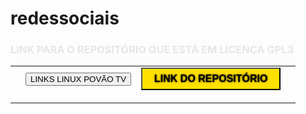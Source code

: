# redessociais
<!DOCTYPE html>
<html lang="en,pt-br,es">
   <head>
      <title></title>
   </head>
<meta http-equiv="Content-Type" content="text/html; charset=utf-8" />

<style>
.dlive { background-image: linear-gradient(to right, #ffe100, #ffe100); font-weight: bold; /*Verde*/
/* border: 1px solid #000; */
target-name:new;
target-new:tab;
color: #000000;
font-weight: bold;
padding: 7px 19px;
text-align: center;
text-decoration: none;
text-shadow: 0 0 3px #000000;
display: inline-block;
font-size: 16px;
margin: 4px 2px;
cursor: pointer;
border-radius: 10px rgba(0,0,0,0.5);
margin:0 1em 0 0;
 }
.dlive:hover{
    border-color: #000000;
    background-color: #000000;
    color: #807100;
}
/* selected link */
.dlive:active {
  background-image: linear-gradient(to right, #000000, #000000); font-weight: bold;
  color: #ffe100;
}
	
</style>

</head>

<body>
<h3 align="justify" ><font color="#e6e6e6"><b>LINK PARA O REPOSITÓRIO QUE ESTÁ EM LICENÇA GPL3
</b></font></h3>
<p>
<table  align="center">
<tr align="center"> 
<td>
<td><!-- BOTÕES DOAR -->
<form target="_blank" align="justify"><button type="submit" formaction="https://gamercleanvic.github.io/redessociais/redes.html#redes" class="picpay">LINKS LINUX POVÃO TV</button>
</form></td><text>  </text>

<td><text>  </text><!-- BOTÕES DOAR -->
<form target="_blank" align="justify"><button type="submit" formaction="https://github.com/GamerCleanVic/redessociais/tree/gh-pages" class="dlive">LINK DO REPOSITÓRIO</button>
</form></td>

</tr></table>

</P>

</body>
</html>
